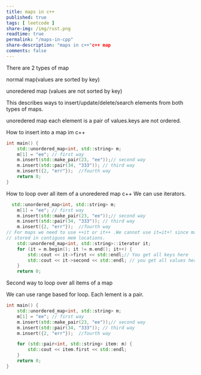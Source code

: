 ```yaml
---
title: maps in c++
published: true
tags: [ leetcode ]
share-img: /img/rust.png
readtime: true
permalink: "/maps-in-cpp"
share-description: "maps in c++"c++ map
comments: false
---
```

There are 2 types of map

normal map(values are sorted by key)

unoredered map (values are not sorted by key)

This describes ways to insert/update/delete/search elements from both 
types of maps.


unoredered map  each element is a pair of values.keys are not ordered.

How to insert into a map im c++

```cpp
int main() {
    std::unordered_map<int, std::string> m;
    m[1] = "ee"; // first way
    m.insert(std::make_pair(23, "ee"));// second way
    m.insert(std::pair(34, "333")); // third way
    m.insert({2, "err"});  //fourth way
    return 0;
}
```

How to loop over all item of a unoredered map c++
We can use iterators.

```cpp
  std::unordered_map<int, std::string> m;
    m[1] = "ee"; // first way
    m.insert(std::make_pair(23, "ee"));// second way
    m.insert(std::pair(34, "333")); // third way
    m.insert({2, "err"});  //fourth way
// For maps we need to use ++it or it++ .We cannot use it=it+! since map elements are not 
// stored in contiguos mem locations.
    std::unordered_map<int, std::string>::iterator it;
    for (it = m.begin(); it != m.end(); it++) {
        std::cout << it->first << std::endl;// You get all keys here
        std::cout << it->second << std::endl; // you get all values here
    }
    return 0;
```

Second way to loop over all items of a map

We can use range based for loop. Each lement is a pair.
```cpp
int main() {
    std::unordered_map<int, std::string> m;
    m[1] = "ee"; // first way
    m.insert(std::make_pair(23, "ee"));// second way
    m.insert(std::pair(34, "333")); // third way
    m.insert({2, "err"});  //fourth way

    for (std::pair<int, std::string> item: m) {
        std::cout << item.first << std::endl;
    }
    return 0;
}
```